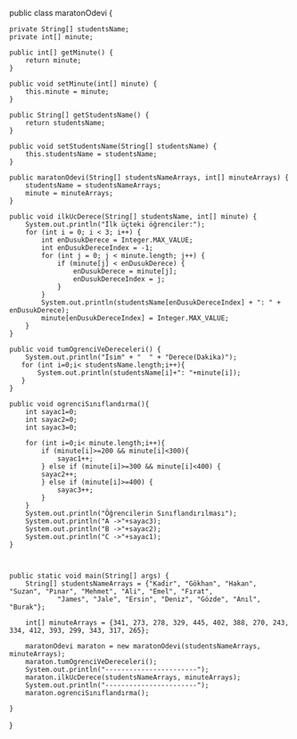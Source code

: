 
public class maratonOdevi {

    private String[] studentsName;
    private int[] minute;

    public int[] getMinute() {
        return minute;
    }

    public void setMinute(int[] minute) {
        this.minute = minute;
    }

    public String[] getStudentsName() {
        return studentsName;
    }

    public void setStudentsName(String[] studentsName) {
        this.studentsName = studentsName;
    }

    public maratonOdevi(String[] studentsNameArrays, int[] minuteArrays) {
        studentsName = studentsNameArrays;
        minute = minuteArrays;
    }

    public void ilkUcDerece(String[] studentsName, int[] minute) {
        System.out.println("İlk üçteki öğrenciler:");
        for (int i = 0; i < 3; i++) {
            int enDusukDerece = Integer.MAX_VALUE;
            int enDusukDereceIndex = -1;
            for (int j = 0; j < minute.length; j++) {
                if (minute[j] < enDusukDerece) {
                    enDusukDerece = minute[j];
                    enDusukDereceIndex = j;
                }
            }
            System.out.println(studentsName[enDusukDereceIndex] + ": " + enDusukDerece);
            minute[enDusukDereceIndex] = Integer.MAX_VALUE;
        }
    }

    public void tumOgrenciVeDereceleri() {
        System.out.println("İsim" + "  " + "Derece(Dakika)");
       for (int i=0;i< studentsName.length;i++){
           System.out.println(studentsName[i]+": "+minute[i]);
       }
    }

    public void ogrenciSınıflandırma(){
        int sayac1=0;
        int sayac2=0;
        int sayac3=0;

        for (int i=0;i< minute.length;i++){
            if (minute[i]>=200 && minute[i]<300){
                sayac1++;
            } else if (minute[i]>=300 && minute[i]<400) {
            sayac2++;
            } else if (minute[i]>=400) {
                sayac3++;
            }
        }
        System.out.println("Öğrencilerin Sınıflandırılması");
        System.out.println("A ->"+sayac3);
        System.out.println("B ->"+sayac2);
        System.out.println("C ->"+sayac1);
    }



    public static void main(String[] args) {
        String[] studentsNameArrays = {"Kadir", "Gökhan", "Hakan", "Suzan", "Pınar", "Mehmet", "Ali", "Emel", "Fırat",
                "James", "Jale", "Ersin", "Deniz", "Gözde", "Anıl", "Burak"};

        int[] minuteArrays = {341, 273, 278, 329, 445, 402, 388, 270, 243, 334, 412, 393, 299, 343, 317, 265};

        maratonOdevi maraton = new maratonOdevi(studentsNameArrays, minuteArrays);
        maraton.tumOgrenciVeDereceleri();
        System.out.println("-----------------------");
        maraton.ilkUcDerece(studentsNameArrays, minuteArrays);
        System.out.println("-----------------------");
        maraton.ogrenciSınıflandırma();

    }
}
